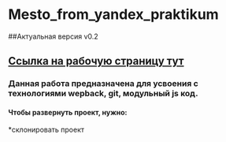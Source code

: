 # Mesto_from_yandex_praktikum
##Актуальная версия v0.2
## [Ссылка на рабочую страницу тут](ttps://muratbyazrov.github.io/Mesto_from_yandex_praktikum/) ##
### Данная работа предназначена для усвоения с технологиями wepback, git, модульный js код. 
#### Чтобы развернуть проект, нужно: 
*склонировать проект
####
